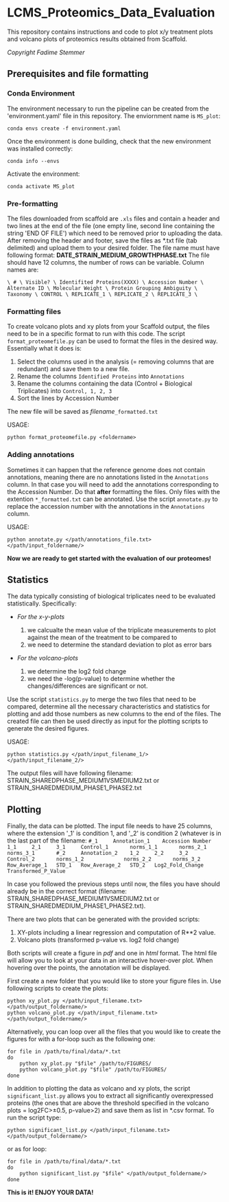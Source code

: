 # LCMS_Proteomics_Data_Evaluation
This repository contains instructions and code to plot x/y treatment plots and volcano plots of proteomics results obtained from Scaffold. 

*Copyright Fadime Stemmer*

## Prerequisites and file formatting
### Conda Environment
The environment necessary to run the pipeline can be created from the 'environment.yaml' file in this repository. The enviornment name is `MS_plot`: 

```
conda envs create -f environment.yaml
```

Once the environment is done building, check that the new environment was installed correctly:

```
conda info --envs
```

Activate the environment: 

```
conda activate MS_plot
```

### Pre-formatting
The files downloaded from scaffold are `.xls` files and contain a header and two lines at the end of the file (one empty line, second line containing the string 'END OF FILE') which need to be removed prior to uploading the data. After removing the header and footer, save the files as *.txt file (tab delimited) and upload them to your desired folder. The file name must have following format: **DATE_STRAIN_MEDIUM_GROWTHPHASE.txt** The file should have 12 columns, the number of rows can be variable. Column names are: 

`\ # \ Visible? \ Identifited Proteins(XXXX) \ Accession Number \ Alternate ID \ Molecular Weight \ Protein Grouping Ambiguity \ Taxonomy \ CONTROL \ REPLICATE_1 \ REPLICATE_2 \ REPLICATE_3 \`

### Formatting files
To create volcano plots and xy plots from your Scaffold output, the files need to be in a specific format to run with this code. The script `format_proteomefile.py` can be used to format the files in the desired way. Essentially what it does is: 
1. Select the columns used in the analysis (= removing columns that are redundant) and save them to a new file. 
2. Rename the columns `Identified Proteins` into `Annotations`
3. Rename the columns containing the data (Control + Biological Triplicates) into `Control, 1, 2, 3`
4. Sort the lines by Accession Number

The new file will be saved as *filename*`_formatted.txt`

USAGE: 
```
python format_proteomefile.py <foldername>
```

### Adding annotations
Sometimes it can happen that the reference genome does not contain annotations, meaning there are no annotations listed in the `Annotations` column. In that case you will need to add the annotations corresponding to the Accession Number. Do that **after** formatting the files. Only files with the extention `*_formatted.txt` can be annotated. Use the script `annotate.py` to replace the accession number with the annotations in the `Annotations` column. 

USAGE: 
```
python annotate.py </path/annotations_file.txt> </path/input_foldername/>
```

**Now we are ready to get started with the evaluation of our proteomes!**

## Statistics
The data typically consisting of biological triplicates need to be evaluated statistically. Specifically:
- *For the x-y-plots* 
  1. we calcualte the mean value of the triplicate measurements to plot against the mean of the treatment to be compared to
  2. we need to determine the standard deviation to plot as error bars
 
- *For the volcano-plots*
  1. we determine the log2 fold change
  2. we need the -log(p-value) to determine whether the changes/differences are significant or not.
 
Use the script `statistics.py` to merge the two files that need to be compared, determine all the necessary characteristics and statistics for plotting and add those numbers as new columns to the end of the files. The created file can then be used directly as input for the plotting scripts to generate the desired figures. 

USAGE: 
```
python statistics.py </path/input_filename_1/> </path/input_filename_2/>
```

The output files will have following filename: STRAIN_SHAREDPHASE_MEDIUM1VSMEDIUM2.txt or STRAIN_SHAREDMEDIUM_PHASE1_PHASE2.txt

## Plotting
Finally, the data can be plotted. The input file needs to have 25 columns, where the extension '_1' is condition 1, and '_2' is condition 2 (whatever is in the last part of the filename: 
`#_1     Annotation_1    Accession Number        1_1     2_1     3_1     Control_1       norms_1_1       norms_2_1       norms_3_1       #_2     Annotation_2    1_2     2_2     3_2     Control_2       norms_1_2             norms_2_2       norms_3_2       Row_Average_1   STD_1   Row_Average_2   STD_2   Log2_Fold_Change        Transformed_P_Value`

In case you followed the previous steps until now, the files you have should already be in the correct format (filename: STRAIN_SHAREDPHASE_MEDIUM1VSMEDIUM2.txt or STRAIN_SHAREDMEDIUM_PHASE1_PHASE2.txt).

There are two plots that can be generated with the provided scripts: 
1. XY-plots including a linear regression and computation of R**2 value.
2. Volcano plots (transformed p-value vs. log2 fold change)

Both scripts will create a figure in *pdf* and one in *html* format. The html file will allow you to look at your data in an interactive hover-over plot. When hovering over the points, the annotation will be displayed.

First create a new folder that you would like to store your figure files in. Use following scripts to create the plots: 
```
python xy_plot.py </path/input_filename.txt> </path/output_foldername/>
python volcano_plot.py </path/input_filename.txt> </path/output_foldername/>
```
Alternatively, you can loop over all the files that you would like to create the figures for with a for-loop such as the following one:
```
for file in /path/to/final/data/*.txt
do
    python xy_plot.py "$file" /path/to/FIGURES/
    python volcano_plot.py "$file" /path/to/FIGURES/
done
```

In addition to plotting the data as volcano and xy plots, the script `significant_list.py` allows you to extract all significantly overexpressed proteins (the ones that are above the threshold specified in the volcano plots = log2FC>±0.5, p-value>2) and save them as list in *.csv format. To run the script type: 

```
python significant_list.py </path/input_filename.txt> </path/output_foldername/>
```
or as for loop: 
```
for file in /path/to/final/data/*.txt
do
    python significant_list.py "$file" </path/output_foldername/>
done
```

**This is it! ENJOY YOUR DATA!**

